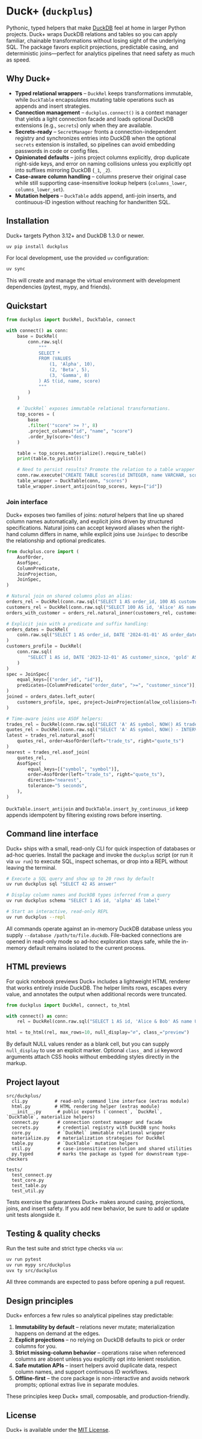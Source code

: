# Duck+ (`duckplus`)

Pythonic, typed helpers that make [DuckDB](https://duckdb.org/) feel at home in larger Python projects. Duck+
wraps DuckDB relations and tables so you can apply familiar, chainable transformations without losing sight of the
underlying SQL. The package favors explicit projections, predictable casing, and deterministic joins—perfect for
analytics pipelines that need safety as much as speed.

## Why Duck+

- **Typed relational wrappers** – `DuckRel` keeps transformations immutable, while `DuckTable` encapsulates mutating
  table operations such as appends and insert strategies.
- **Connection management** – `duckplus.connect()` is a context manager that yields a light connection facade and
  loads optional DuckDB extensions (e.g., `secrets`) only when they are available.
- **Secrets-ready** – `SecretManager` fronts a connection-independent registry and
  synchronizes entries into DuckDB when the optional `secrets` extension is
  installed, so pipelines can avoid embedding passwords in code or config files.
- **Opinionated defaults** – joins project columns explicitly, drop duplicate right-side keys, and error on naming
  collisions unless you explicitly opt into suffixes mirroring DuckDB (`_1`, `_2`).
- **Case-aware column handling** – columns preserve their original case while still supporting case-insensitive
  lookup helpers (`columns_lower`, `columns_lower_set`).
- **Mutation helpers** – `DuckTable` adds append, anti-join inserts, and continuous-ID ingestion without reaching for
  handwritten SQL.

## Installation

Duck+ targets Python 3.12+ and DuckDB 1.3.0 or newer.

```bash
uv pip install duckplus
```

For local development, use the provided `uv` configuration:

```bash
uv sync
```

This will create and manage the virtual environment with development dependencies (pytest, mypy, and friends).

## Quickstart

```python
from duckplus import DuckRel, DuckTable, connect

with connect() as conn:
    base = DuckRel(
        conn.raw.sql(
            """
            SELECT *
            FROM (VALUES
                (1, 'Alpha', 10),
                (2, 'Beta', 5),
                (3, 'Gamma', 8)
            ) AS t(id, name, score)
            """
        )
    )

    # `DuckRel` exposes immutable relational transformations.
    top_scores = (
        base
        .filter('"score" >= ?', 8)
        .project_columns("id", "name", "score")
        .order_by(score="desc")
    )

    table = top_scores.materialize().require_table()
    print(table.to_pylist())

    # Need to persist results? Promote the relation to a table wrapper and append safely.
    conn.raw.execute("CREATE TABLE scores(id INTEGER, name VARCHAR, score INTEGER)")
    table_wrapper = DuckTable(conn, "scores")
    table_wrapper.insert_antijoin(top_scores, keys=["id"])
```

### Join interface

Duck+ exposes two families of joins: *natural* helpers that line up shared
column names automatically, and explicit joins driven by structured
specifications. Natural joins can accept keyword aliases when the right-hand
column differs in name, while explicit joins use `JoinSpec` to describe the
relationship and optional predicates.

```python
from duckplus.core import (
    AsofOrder,
    AsofSpec,
    ColumnPredicate,
    JoinProjection,
    JoinSpec,
)

# Natural join on shared columns plus an alias:
orders_rel = DuckRel(conn.raw.sql("SELECT 1 AS order_id, 100 AS customer_ref"))
customers_rel = DuckRel(conn.raw.sql("SELECT 100 AS id, 'Alice' AS name"))
orders_with_customer = orders_rel.natural_inner(customers_rel, customer_ref="id")

# Explicit join with a predicate and suffix handling:
orders_dates = DuckRel(
    conn.raw.sql("SELECT 1 AS order_id, DATE '2024-01-01' AS order_date")
)
customers_profile = DuckRel(
    conn.raw.sql(
        "SELECT 1 AS id, DATE '2023-12-01' AS customer_since, 'gold' AS tier"
    )
)
spec = JoinSpec(
    equal_keys=[("order_id", "id")],
    predicates=[ColumnPredicate("order_date", ">=", "customer_since")],
)
joined = orders_dates.left_outer(
    customers_profile, spec, project=JoinProjection(allow_collisions=True)
)

# Time-aware joins use ASOF helpers:
trades_rel = DuckRel(conn.raw.sql("SELECT 'A' AS symbol, NOW() AS trade_ts"))
quotes_rel = DuckRel(conn.raw.sql("SELECT 'A' AS symbol, NOW() - INTERVAL '5 seconds' AS quote_ts"))
latest = trades_rel.natural_asof(
    quotes_rel, order=AsofOrder(left="trade_ts", right="quote_ts")
)
nearest = trades_rel.asof_join(
    quotes_rel,
    AsofSpec(
        equal_keys=[("symbol", "symbol")],
        order=AsofOrder(left="trade_ts", right="quote_ts"),
        direction="nearest",
        tolerance="5 seconds",
    ),
)
```

`DuckTable.insert_antijoin` and `DuckTable.insert_by_continuous_id` keep appends idempotent by filtering existing
rows before inserting.

## Command line interface

Duck+ ships with a small, read-only CLI for quick inspection of databases or ad-hoc queries. Install the package and
invoke the `duckplus` script (or run it via `uv run`) to execute SQL, inspect schemas, or drop into a REPL without
leaving the terminal.

```bash
# Execute a SQL query and show up to 20 rows by default
uv run duckplus sql "SELECT 42 AS answer"

# Display column names and DuckDB types inferred from a query
uv run duckplus schema "SELECT 1 AS id, 'alpha' AS label"

# Start an interactive, read-only REPL
uv run duckplus --repl
```

All commands operate against an in-memory DuckDB database unless you supply `--database /path/to/file.duckdb`. File-backed
connections are opened in read-only mode so ad-hoc exploration stays safe, while the in-memory default remains isolated to
the current process.

## HTML previews

For quick notebook previews Duck+ includes a lightweight HTML renderer that works entirely inside DuckDB. The helper limits
rows, escapes every value, and annotates the output when additional records were truncated.

```python
from duckplus import DuckRel, connect, to_html

with connect() as conn:
    rel = DuckRel(conn.raw.sql("SELECT 1 AS id, 'Alice & Bob' AS name UNION ALL SELECT 2, NULL"))

html = to_html(rel, max_rows=10, null_display="∅", class_="preview")
```

By default NULL values render as a blank cell, but you can supply `null_display` to use an explicit marker. Optional `class_`
and `id` keyword arguments attach CSS hooks without embedding styles directly in the markup.

## Project layout

```
src/duckplus/
  cli.py          # read-only command line interface (extras module)
  html.py         # HTML rendering helper (extras module)
  __init__.py      # public exports (`connect`, `DuckRel`, `DuckTable`, materialize helpers)
  connect.py       # connection context manager and facade
  secrets.py       # credential registry with DuckDB sync hooks
  core.py          # `DuckRel` immutable relational wrapper
  materialize.py   # materialization strategies for DuckRel
  table.py         # `DuckTable` mutation helpers
  util.py          # case-insensitive resolution and shared utilities
  py.typed         # marks the package as typed for downstream type-checkers

tests/
  test_connect.py
  test_core.py
  test_table.py
  test_util.py
```

Tests exercise the guarantees Duck+ makes around casing, projections, joins, and insert safety. If you add new
behavior, be sure to add or update unit tests alongside it.

## Testing & quality checks

Run the test suite and strict type checks via `uv`:

```bash
uv run pytest
uv run mypy src/duckplus
uvx ty src/duckplus
```

All three commands are expected to pass before opening a pull request.

## Design principles

Duck+ enforces a few rules so analytical pipelines stay predictable:

1. **Immutability by default** – relations never mutate; materialization happens on demand at the edges.
2. **Explicit projections** – no relying on DuckDB defaults to pick or order columns for you.
3. **Strict missing-column behavior** – operations raise when referenced columns are absent unless you explicitly opt
   into lenient resolution.
4. **Safe mutation APIs** – insert helpers avoid duplicate data, respect column names, and support continuous ID
   workflows.
5. **Offline-first** – the core package is non-interactive and avoids network prompts; optional extras live in separate
   modules.

These principles keep Duck+ small, composable, and production-friendly.

## License

Duck+ is available under the [MIT License](LICENSE).

